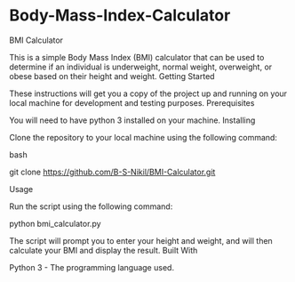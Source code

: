 # Body-Mass-Index-Calculator
BMI Calculator

This is a simple Body Mass Index (BMI) calculator that can be used to determine if an individual is underweight, normal weight, overweight, or obese based on their height and weight.
Getting Started

These instructions will get you a copy of the project up and running on your local machine for development and testing purposes.
Prerequisites

You will need to have python 3 installed on your machine.
Installing

Clone the repository to your local machine using the following command:

bash

git clone https://github.com/B-S-Nikil/BMI-Calculator.git

Usage

Run the script using the following command:

python bmi_calculator.py

The script will prompt you to enter your height and weight, and will then calculate your BMI and display the result.
Built With

Python 3 - The programming language used.

